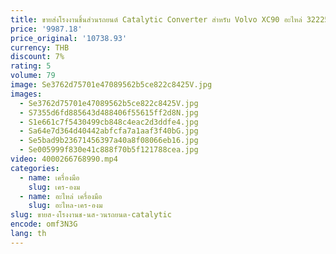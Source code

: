 ```yaml
---
title: ขายส่งโรงงานชิ้นส่วนรถยนต์ Catalytic Converter สําหรับ Volvo XC90 อะไหล่ 32225414
price: '9987.18'
price_original: '10738.93'
currency: THB
discount: 7%
rating: 5
volume: 79
image: Se3762d75701e47089562b5ce822c8425V.jpg
images:
  - Se3762d75701e47089562b5ce822c8425V.jpg
  - S7355d6fd885643d488406f55615ff2d8N.jpg
  - S1e661c7f5430499cb848c4eac2d3ddfe4.jpg
  - Sa64e7d364d40442abfcfa7a1aaf3f40bG.jpg
  - Se5bad9b23671456397a40a8f08066eb16.jpg
  - Se005999f830e41c888f70b5f121788cea.jpg
video: 4000266768990.mp4
categories:
  - name: เครื่องมือ
    slug: เคร-องม
  - name: อะไหล่ เครื่องมือ
    slug: อะไหล-เคร-องม
slug: ขายส-งโรงงานช-นส-วนรถยนต-catalytic
encode: omf3N3G
lang: th
---
```

  
